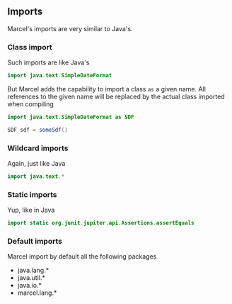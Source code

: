 ## Imports

Marcel's imports are very similar to Java's.

### Class import
Such imports are like Java's

```java
import java.text.SimpleDateFormat
```


But Marcel adds the capability to import a class `as` a given name. All references to the given name will be replaced by the
actual class imported when compiling

```java
import java.text.SimpleDateFormat as SDF

SDF sdf = someSdf()
```

### Wildcard imports
Again, just like Java
```java
import java.text.*
```

### Static imports
Yup, like in Java
```java
import static org.junit.jupiter.api.Assertions.assertEquals
```

### Default imports
Marcel import by default all the following packages
- java.lang.*
- java.util.*
- java.io.*
- marcel.lang.*